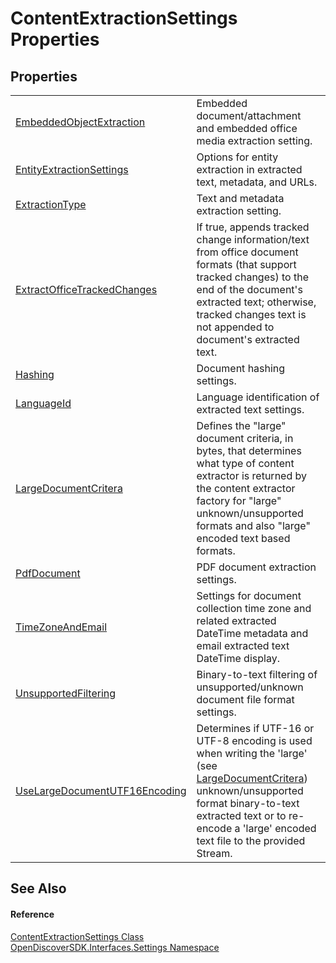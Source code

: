 # ContentExtractionSettings Properties




## Properties
<table>
<tr>
<td><a href="ad190570-83cd-f2eb-64c6-805810d5a8ca">EmbeddedObjectExtraction</a></td>
<td>Embedded document/attachment and embedded office media extraction setting.</td></tr>
<tr>
<td><a href="5a66d42f-59c5-2455-cf95-a8926129c6fb">EntityExtractionSettings</a></td>
<td>Options for entity extraction in extracted text, metadata, and URLs.</td></tr>
<tr>
<td><a href="ab3ffa2a-75b2-4b19-57af-5c18921c9d68">ExtractionType</a></td>
<td>Text and metadata extraction setting.</td></tr>
<tr>
<td><a href="24f9266b-085c-c1e1-fbb8-5552de754a35">ExtractOfficeTrackedChanges</a></td>
<td>If true, appends tracked change information/text from office document formats (that support tracked changes) to the end of the document's extracted text; otherwise, tracked changes text is not appended to document's extracted text.</td></tr>
<tr>
<td><a href="b87b956b-f687-385a-3502-6307e6c7afde">Hashing</a></td>
<td>Document hashing settings.</td></tr>
<tr>
<td><a href="c12c48b2-0ba9-e35a-4959-b7af622c8519">LanguageId</a></td>
<td>Language identification of extracted text settings.</td></tr>
<tr>
<td><a href="90aee97f-a132-9d0b-5c91-d6ac2eb95ace">LargeDocumentCritera</a></td>
<td>Defines the "large" document criteria, in bytes, that determines what type of content extractor is returned by the content extractor factory for "large" unknown/unsupported formats and also "large" encoded text based formats.</td></tr>
<tr>
<td><a href="3bc2756e-88b5-9958-99ed-9e5fb170f7d2">PdfDocument</a></td>
<td>PDF document extraction settings.</td></tr>
<tr>
<td><a href="a2f4fff5-8995-332a-a331-c35a9f138763">TimeZoneAndEmail</a></td>
<td>Settings for document collection time zone and related extracted DateTime metadata and email extracted text DateTime display.</td></tr>
<tr>
<td><a href="d2e304cb-8803-14fc-d7a8-09c27365c6a0">UnsupportedFiltering</a></td>
<td>Binary-to-text filtering of unsupported/unknown document file format settings.</td></tr>
<tr>
<td><a href="e703d60d-4cc3-b9ae-58df-0a913e95be3e">UseLargeDocumentUTF16Encoding</a></td>
<td>Determines if UTF-16 or UTF-8 encoding is used when writing the 'large' (see <a href="90aee97f-a132-9d0b-5c91-d6ac2eb95ace">LargeDocumentCritera</a>) unknown/unsupported format binary-to-text extracted text or to re-encode a 'large' encoded text file to the provided Stream.</td></tr>
</table>

## See Also


#### Reference
<a href="b65f5ca9-d476-8b01-b6d2-c47f988ba0a2">ContentExtractionSettings Class</a>  
<a href="a1516a26-c3bc-5b32-80d1-92d32506d831">OpenDiscoverSDK.Interfaces.Settings Namespace</a>  
